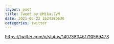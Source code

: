 ```yaml
--- 
layout: post 
title: Tweet by @MikailVM 
date: 2021-06-22 1624380630 
categories: twitter 
--- 
```

https://twitter.com/o/status/1407380461710569473